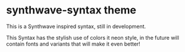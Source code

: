# synthwave-syntax theme

This is a Synthwave inspired syntax, still in development.

This Syntax has the stylish use of colors it neon style, in the future will contain fonts and variants that will make it even better!
